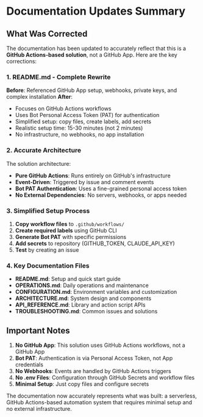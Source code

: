 # Documentation Updates Summary

## What Was Corrected

The documentation has been updated to accurately reflect that this is a **GitHub Actions-based solution**, not a GitHub App. Here are the key corrections:

### 1. README.md - Complete Rewrite

**Before**: Referenced GitHub App setup, webhooks, private keys, and complex installation
**After**: 
- Focuses on GitHub Actions workflows
- Uses Bot Personal Access Token (PAT) for authentication
- Simplified setup: copy files, create labels, add secrets
- Realistic setup time: 15-30 minutes (not 2 minutes)
- No infrastructure, no webhooks, no app installation

### 2. Accurate Architecture

The solution architecture:
- **Pure GitHub Actions**: Runs entirely on GitHub's infrastructure
- **Event-Driven**: Triggered by issue and comment events
- **Bot PAT Authentication**: Uses a fine-grained personal access token
- **No External Dependencies**: No servers, webhooks, or apps needed

### 3. Simplified Setup Process

1. **Copy workflow files** to `.github/workflows/`
2. **Create required labels** using GitHub CLI
3. **Generate Bot PAT** with specific permissions
4. **Add secrets** to repository (GITHUB_TOKEN, CLAUDE_API_KEY)
5. **Test** by creating an issue

### 4. Key Documentation Files

- **README.md**: Setup and quick start guide
- **OPERATIONS.md**: Daily operations and maintenance
- **CONFIGURATION.md**: Environment variables and customization
- **ARCHITECTURE.md**: System design and components
- **API_REFERENCE.md**: Library and action script APIs
- **TROUBLESHOOTING.md**: Common issues and solutions

## Important Notes

1. **No GitHub App**: This solution uses GitHub Actions workflows, not a GitHub App
2. **Bot PAT**: Authentication is via Personal Access Token, not App credentials
3. **No Webhooks**: Events are handled by GitHub Actions triggers
4. **No .env Files**: Configuration through GitHub Secrets and workflow files
5. **Minimal Setup**: Just copy files and configure secrets

The documentation now accurately represents what was built: a serverless, GitHub Actions-based automation system that requires minimal setup and no external infrastructure.